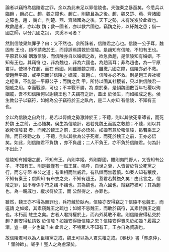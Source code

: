 論者以竊符為信陵君之罪，余以為此未足以罪信陵也。夫強秦之暴亟矣，今悉兵以臨趙
，趙必亡。趙，魏之障也。趙亡，則魏且為之後。趙、魏又楚、燕、齊諸國之障也，趙
、魏亡，則楚、燕、齊諸國為之後。天下之勢，未有岌岌於此者也。故救趙者，亦以救
魏；救一國者，亦以救六國也。竊魏之符，以紓魏之患；借一國之師，以分六國之災，
夫奚不可者？

然則信陵果無罪乎？曰：又不然也。余所誅者，信陵君之心也。信陵一公子耳，魏固有
王也，趙不請救於王，而諄諄焉請救於信陵。是趙知有信陵，不知有王也。平原君以婚
姻激信陵，而信陵亦自以婚姻之故，欲急救趙，是信陵知有婚姻，不知有王也。其竊符
也，非為魏也，非為六國也，為趙焉耳；非為趙也，為一平原君耳。使禍不在趙，而在
他國，則雖撤魏之障，雖撤六國之障，信陵亦必不救。使趙無平原，或平原而非信陵之
姻戚，雖趙亡，信陵亦必不救。則是趙王與社稷之輕重，不能當一平原公子；而魏之兵
甲，所恃以固其社稷者，只以供信陵君一姻戚之用。幸而戰勝，可也；不幸戰不勝，為
虜於秦，是傾魏國數百年社稷以殉姻戚，吾不知信陵何以謝魏王也？夫竊符之計，蓋出
於侯生，而如姬成之也。侯生教公子以竊符，如姬為公子竊符於王之臥內，是二人亦知
有信陵，不知有王也。

余以為信陵之自為計，曷若以脣齒之勢激諫於王；不聽，則以其欲死秦師者，而死於魏
王之前，王必悟矣。侯生為信陵計，曷若見魏王而說之救趙；不聽，則以其欲死信陵君
者，而死於魏王之前，王亦必悟矣。如姬有意於報信陵，曷若乘王之隙，而日夜勸之救
；不聽，則以其欲為公子死者，而死於魏王之前，王亦必悟矣。如此，則信陵君不負魏
，亦不負趙；二人不負王，亦不負於信陵君。何為計不出此？

信陵知有婚姻之趙，不知有王。內則幸姬，外則鄰國，賤則夷門野人，又皆知有公子，
不知有王。則是魏僅有一孤王耳。嗚呼，自世之衰，人皆習於背公死黨之行，而忘守節
奉公之道；有重相而無威君，有私讎而無義憤。如秦人知有穰侯，不知有秦王；虞卿知
有布衣之交，不知有趙王。蓋君若贅旒久矣！由此言之，信陵之罪，固不專係乎符之竊
不竊也。其為魏也，為六國也，縱竊符猶可；其為趙也，為一親戚也，縱求符於王，而
公然得之，亦罪也。

雖然，魏王亦不得為無罪也，兵符藏於臥內，信陵亦安得竊之？信陵不忌魏王，而逕請
之如姬，其素窺魏王之疏也；如姬不忌魏王，而敢於竊符，其素恃魏王之寵也。木朽而
蛀生之矣。古者人君持權於上，而內外莫敢不肅。則信陵安得私交於趙？趙安得私請救
於信陵？如姬安得銜信陵之恩？信陵安得賣恩於如姬？履霜之漸，豈一朝一夕也哉？由
此言之，不特眾人不知有王，王亦自為贅旒也。

故信陵君可以為人臣植黨之戒，魏王可以為人君失權之戒。《春秋》書「葬原仲」、「
翬帥師」。嗟乎！聖人之為慮深矣。

